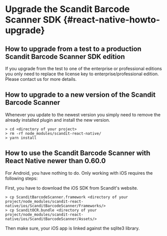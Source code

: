 
Upgrade the Scandit Barcode Scanner SDK {#react-native-howto-upgrade}
===================================


## How to upgrade from a test to a production Scandit Barcode Scanner SDK edition

If you upgrade from the test to one of the enterprise or professional editions you only need to replace the license key to enterprise/professional edition. Please contact us for more details.

## How to upgrade to a new version of the Scandit Barcode Scanner

Whenever you update to the newest version you simply need to remove the already installed plugin and install the new version.

~~~~~~~~~~~~~~~~~~~~~~~~~~~~~~~~~~~~
> cd <directory of your project>
> rm -rf node_modules/scandit-react-native/
> yarn install
~~~~~~~~~~~~~~~~~~~~~~~~~~~~~~~~~~~~

## How to use the Scandit Barcode Scanner with React Native newer than 0.60.0

For Android, you have nothing to do. Only working with iOS requires the following steps:

First, you have to download the iOS SDK from Scandit's website.
~~~~~~~~~~~~~~~~~~~~~~~~~~~~~~~~~~~~
> cp ScanditBarcodeScanner.framework <directory of your project/node_modules/scandit-react-native/ios/ScanditBarcodeScanner/Frameworks/>
> cp ScanditOCR.bundle <directory of your project/node_modules/scandit-react-native/ios/ScanditBarcodeScanner/Assets/>
~~~~~~~~~~~~~~~~~~~~~~~~~~~~~~~~~~~~

Then make sure, your iOS app is linked against the sqlite3 library.